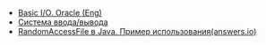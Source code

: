 - <a href="https://docs.oracle.com/javase/tutorial/essential/io/">Basic I/O. Oracle (Eng)</a>
- <a href="http://developer.alexanderklimov.ru/android/java/io.php">Система ввода/вывода</a>
- <a href="https://javadevblog.com/randomaccessfile-v-java-primer-ispol-zovaniya.html">RandomAccessFile в Java. Пример использования(answers.io)</a>